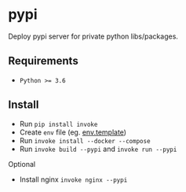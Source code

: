 # pypi

Deploy pypi server for private python libs/packages.

## Requirements

* `Python >= 3.6`

## Install

* Run `pip install invoke`
* Create `env` file (eg. [env.template](env.template))
* Run `invoke install --docker --compose`
* Run `invoke build --pypi` and `invoke run --pypi`

Optional

* Install nginx `invoke nginx --pypi`
